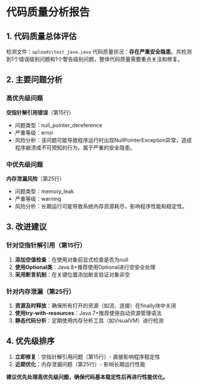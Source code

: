 # 代码质量分析报告

## 1. 代码质量总体评估
检测文件：`uploads\test_java.java`
代码质量状况：**存在严重安全隐患**。共检测到1个错误级别问题和1个警告级别问题，整体代码质量需要重点关注和修复。

## 2. 主要问题分析

### 高优先级问题
**空指针解引用错误**（第15行）
- 问题类型：null_pointer_dereference
- 严重等级：error
- 风险分析：该问题可能导致程序运行时出现NullPointerException异常，造成程序崩溃或不可预知的行为，属于严重的安全隐患。

### 中优先级问题
**内存泄漏风险**（第25行）
- 问题类型：memory_leak
- 严重等级：warning
- 风险分析：长期运行可能导致系统内存资源耗尽，影响程序性能和稳定性。

## 3. 改进建议

### 针对空指针解引用（第15行）
1. **添加空值检查**：在使用对象前显式检查是否为null
2. **使用Optional类**：Java 8+推荐使用Optional进行空安全处理
3. **采用断言机制**：在关键位置添加断言验证对象非空

### 针对内存泄漏（第25行）
1. **资源及时释放**：确保所有打开的资源（如流、连接）在finally块中关闭
2. **使用try-with-resources**：Java 7+推荐使用自动资源管理语法
3. **静态代码分析**：定期使用内存分析工具（如VisualVM）进行检测

## 4. 优先级排序
1. **立即修复**：空指针解引用问题（第15行）- 直接影响程序稳定性
2. **近期优化**：内存泄漏问题（第25行）- 影响长期运行性能

**建议优先处理高优先级问题，确保代码基本稳定性后再进行性能优化。**